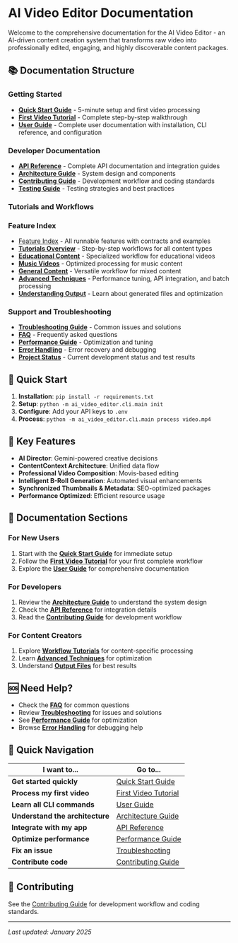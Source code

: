 # AI Video Editor Documentation

Welcome to the comprehensive documentation for the AI Video Editor - an AI-driven content creation system that transforms raw video into professionally edited, engaging, and highly discoverable content packages.

## 📚 Documentation Structure

### Getting Started
- [**Quick Start Guide**](../quick-start.md) - 5-minute setup and first video processing
- [**First Video Tutorial**](tutorials/first-video.md) - Complete step-by-step walkthrough
- [**User Guide**](../user-guide/README.md) - Complete user documentation with installation, CLI reference, and configuration

### Developer Documentation
- [**API Reference**](developer/api-reference.md) - Complete API documentation and integration guides
- [**Architecture Guide**](developer/architecture.md) - System design and components
- [**Contributing Guide**](developer/contributing.md) - Development workflow and coding standards
- [**Testing Guide**](developer/testing.md) - Testing strategies and best practices

### Tutorials and Workflows

### Feature Index
- [Feature Index](../FEATURES.md) - All runnable features with contracts and examples
- [**Tutorials Overview**](../tutorials/README.md) - Step-by-step workflows for all content types
- [**Educational Content**](tutorials/workflows/educational-content.md) - Specialized workflow for educational videos
- [**Music Videos**](tutorials/workflows/music-videos.md) - Optimized processing for music content
- [**General Content**](tutorials/workflows/general-content.md) - Versatile workflow for mixed content
- [**Advanced Techniques**](tutorials/advanced/) - Performance tuning, API integration, and batch processing
- [**Understanding Output**](tutorials/understanding-output.md) - Learn about generated files and optimization

### Support and Troubleshooting
- [**Troubleshooting Guide**](../support/troubleshooting-unified.md) - Common issues and solutions
- [**FAQ**](../support/faq-unified.md) - Frequently asked questions
- [**Performance Guide**](../support/performance-unified.md) - Optimization and tuning
- [**Error Handling**](support/error-handling-unified.md) - Error recovery and debugging
- [**Project Status**](support/project-status.md) - Current development status and test results

## 🚀 Quick Start

1. **Installation**: `pip install -r requirements.txt`
2. **Setup**: `python -m ai_video_editor.cli.main init`
3. **Configure**: Add your API keys to `.env`
4. **Process**: `python -m ai_video_editor.cli.main process video.mp4`

## 🎯 Key Features

- **AI Director**: Gemini-powered creative decisions
- **ContentContext Architecture**: Unified data flow
- **Professional Video Composition**: Movis-based editing
- **Intelligent B-Roll Generation**: Automated visual enhancements
- **Synchronized Thumbnails & Metadata**: SEO-optimized packages
- **Performance Optimized**: Efficient resource usage

## 📖 Documentation Sections

### For New Users
1. Start with the [**Quick Start Guide**](../quick-start.md) for immediate setup
2. Follow the [**First Video Tutorial**](tutorials/first-video.md) for your first complete workflow
3. Explore the [**User Guide**](../user-guide/README.md) for comprehensive documentation

### For Developers
1. Review the [**Architecture Guide**](developer/architecture.md) to understand the system design
2. Check the [**API Reference**](developer/api-reference.md) for integration details
3. Read the [**Contributing Guide**](developer/contributing.md) for development workflow

### For Content Creators
1. Explore [**Workflow Tutorials**](../tutorials/README.md) for content-specific processing
2. Learn [**Advanced Techniques**](tutorials/advanced/) for optimization
3. Understand [**Output Files**](tutorials/understanding-output.md) for best results

## 🆘 Need Help?

- Check the [**FAQ**](../support/faq-unified.md) for common questions
- Review [**Troubleshooting**](../support/troubleshooting-unified.md) for issues and solutions
- See [**Performance Guide**](../support/performance-unified.md) for optimization
- Browse [**Error Handling**](support/error-handling-unified.md) for debugging help

## 🔗 Quick Navigation

| I want to... | Go to... |
|---------------|----------|
| **Get started quickly** | [Quick Start Guide](../quick-start.md) |
| **Process my first video** | [First Video Tutorial](tutorials/first-video.md) |
| **Learn all CLI commands** | [User Guide](../user-guide/README.md) |
| **Understand the architecture** | [Architecture Guide](developer/architecture.md) |
| **Integrate with my app** | [API Reference](developer/api-reference.md) |
| **Optimize performance** | [Performance Guide](../support/performance-unified.md) |
| **Fix an issue** | [Troubleshooting](../support/troubleshooting-unified.md) |
| **Contribute code** | [Contributing Guide](developer/contributing.md) |

## 📝 Contributing

See the [Contributing Guide](developer/contributing.md) for development workflow and coding standards.

---

*Last updated: January 2025*
